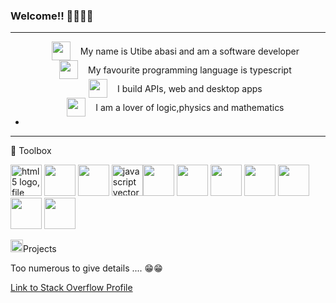 ### Welcome!! 👋🏾👋🏾
<hr/>
<ul>
 <li style="display: flex; align-items:center; justify-content:center; gap: 1rem;">
  <img  src="https://cdn-icons-png.flaticon.com/128/1049/1049443.png" width="30" height="30"/>
  <span style="">My name is Utibe abasi and am a software developer</span>
 </li>
  <li style="display: flex; align-items:center; justify-content:center; gap: 1rem;">
    <img src="https://cdn-icons-png.flaticon.com/128/5968/5968381.png" width="30" height="30"/>
   <span style="" > My favourite programming language is typescript</span>
  </li>
  <li style="display: flex; align-items:center; justify-content:center; gap: 1rem;">
   <img  src="https://cdn-icons-png.flaticon.com/128/7328/7328746.png" width="30" height="30"/>
  <span style="" >I build APIs, web and desktop apps</span>
 </li>
  <li style="display: flex; align-items:center; justify-content:center; gap: 1rem;">
    <img src="https://cdn-icons-png.flaticon.com/128/7773/7773975.png" width="30" height="30"/>
   <span style="padding-bottom: -5px" >I am a lover of logic,physics and mathematics</span>
 </li>
  <li></li>
</ul>

<hr/>
🧰 Toolbox 
<p><img src="https://www.freepnglogos.com/uploads/html5-logo-png/html5-logo-file-html-shiny-icon-svg-wikimedia-commons-11.png" width="50" alt="html5 logo, file html <img src="https://www.freepnglogos.com/uploads/html5-logo-png/html5-logo-file-html-shiny-icon-svg-wikimedia-commons-11.png" width="50" height="50" alt="html5 logo, file html shiny icon svg wikimedia commons" /> <img src="https://iconape.com/wp-content/files/dj/370768/svg/370768.svg" width="50" height="50"/> <img src="https://iconape.com/wp-content/files/un/371197/svg/371197.svg" width="50" height="50"/> <img src="https://www.freepnglogos.com/uploads/javascript-png/javascript-vector-logo-yellow-png-transparent-javascript-vector-12.png" width="50" height="50" alt="javascript vector logo yellow png transparent javascript vector" /><img src="https://iconape.com/wp-content/files/fh/110909/svg/typescript.svg" width="50" height="50"/>  <img src="https://iconape.com/wp-content/files/xn/371621/svg/371621.svg" width="50" height="50"/>
  <img src="https://iconape.com/wp-content/files/fo/371358/svg/371358.svg" width="50" height="50"/>  <img src="https://iconape.com/wp-content/files/ec/371378/svg/371378.svg" width="50" height="50"/>  <img src="https://iconape.com/wp-content/files/fe/83764/svg/nodejs-1.svg" width="50" height="50"/> <img src="https://iconape.com/wp-content/files/sw/371233/svg/371233.svg" height="50" width="50"/> <img src="https://iconape.com/wp-content/files/im/64767/svg/git.svg" height="50" width="50"/></p>

  <p> <img src="https://iconape.com/wp-content/files/kd/121943/svg/Microsoft_Project__2019-present_.svg" height="20" width="20"/>Projects </p>
  <p>Too numerous to give details .... 😁😁 </p>
  <p><a href="https://stackoverflow.com/users/18433959/xlaez-kamou">Link to Stack Overflow Profile</a></p>
